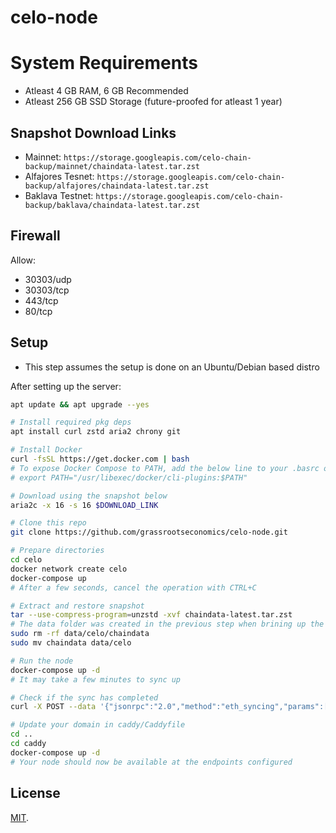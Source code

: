 # celo-node

# System Requirements

- Atleast 4 GB RAM, 6 GB Recommended
- Atleast 256 GB SSD Storage (future-proofed for atleast 1 year)

## Snapshot Download Links

- Mainnet: `https://storage.googleapis.com/celo-chain-backup/mainnet/chaindata-latest.tar.zst`
- Alfajores Tesnet: `https://storage.googleapis.com/celo-chain-backup/alfajores/chaindata-latest.tar.zst`
- Baklava Testnet: `https://storage.googleapis.com/celo-chain-backup/baklava/chaindata-latest.tar.zst`

## Firewall

Allow:

- 30303/udp
- 30303/tcp
- 443/tcp
- 80/tcp
 
## Setup

* This step assumes the setup is done on an Ubuntu/Debian based distro

After setting up the server:

```bash
apt update && apt upgrade --yes

# Install required pkg deps
apt install curl zstd aria2 chrony git

# Install Docker
curl -fsSL https://get.docker.com | bash
# To expose Docker Compose to PATH, add the below line to your .basrc or .profile
# export PATH="/usr/libexec/docker/cli-plugins:$PATH"

# Download using the snapshot below
aria2c -x 16 -s 16 $DOWNLOAD_LINK

# Clone this repo
git clone https://github.com/grassrootseconomics/celo-node.git

# Prepare directories
cd celo
docker network create celo
docker-compose up
# After a few seconds, cancel the operation with CTRL+C

# Extract and restore snapshot
tar --use-compress-program=unzstd -xvf chaindata-latest.tar.zst
# The data folder was created in the previous step when brining up the container
sudo rm -rf data/celo/chaindata
sudo mv chaindata data/celo

# Run the node
docker-compose up -d
# It may take a few minutes to sync up

# Check if the sync has completed
curl -X POST --data '{"jsonrpc":"2.0","method":"eth_syncing","params":[],"id":1}' -H "Content-Type: application/json" http://localhost:8545

# Update your domain in caddy/Caddyfile
cd ..
cd caddy
docker-compose up -d
# Your node should now be available at the endpoints configured
```

## License

[MIT](LICENSE).

